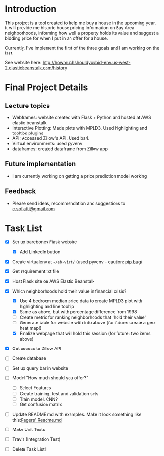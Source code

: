 # Introduction
This project is a tool created to help me buy a house in the upcoming year. It will provide me historic house pricing information on Bay Area neighborhoods, informing how well a property holds its value and suggest a bidding price for when I put in an offer for a house.

Currently, I've implement the first of the three goals and I am working on the last.

See website here: http://howmuchshouldyoubid-env.us-west-2.elasticbeanstalk.com/history

# Final Project Details

## Lecture topics 
- Webframes: website created with Flask + Python and hosted at AWS elastic beanstalk
- Interactive Plotting: Made plots with MPLD3. Used highlighting and tooltips plugins
- API: Accessed Zillow's API. Used bs4.
- Virtual environments: used pyvenv
- dataframes: created dataframe from Zillow app

## Future implementation
- I am currently working on getting a price prediction model working

## Feedback

- Please send ideas, recommendation and suggestions to c.sofiatti@gmail.com  
 
# Task List

- [x] Set up barebones Flask website
    - [x] Add LinkedIn button
- [x] Create virtualenv at `~/eb-virt/` (used pyvenv - caution: [pip bug](http://askubuntu.com/questions/488529/pyvenv-3-4-error-returned-non-zero-exit-status-1))
- [x] Get requirement.txt file
- [x] Host Flask site on AWS Elastic Beanstalk
- [x] Which neighborhoods hold their value in financial crisis? 
    - [x] Use 4 bedroom median price data to create MPLD3 plot with highlighting and line tooltip
    - [x] Same as above, but with percentage difference from 1998
    - [ ] Create metric for ranking neighborhoods that 'hold their value'
    - [ ] Generate table for website with info above (for future: create a geo heat map!)
    - [x] Finalize webpage that will hold this session (for future: two items above)
- [x] Get access to Zillow API
- [ ] Create database 
- [ ] Set up query bar in website
- [ ] Model "How much should you offer?"  
    - [ ] Select Features  
    - [ ] Create training, test and validation sets  
    - [ ] Train model. CNN?   
    - [ ] Get confusion matrix  
- [ ] Update README.md with examples. Make it look something like this:[Pagers' Readme.md](https://github.com/sindresorhus/pageres)
- [ ] Make Unit Tests
- [ ] Travis (Integration Test)
- [ ] Delete Task List! 


